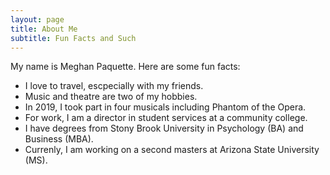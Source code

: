 ```yaml
---
layout: page
title: About Me
subtitle: Fun Facts and Such
---
```


My name is Meghan Paquette. Here are some fun facts:

- I love to travel, escpecially with my friends. 
- Music and theatre are two of my hobbies. 
- In 2019, I took part in four musicals including Phantom of the Opera. 
- For work, I am a director in student services at a community college. 
- I have degrees from Stony Brook University in Psychology (BA) and Business (MBA). 
- Currenly, I am working on a second masters at Arizona State University (MS). 

